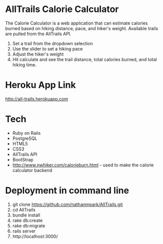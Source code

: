 # AllTrails Calorie Calculator

The Calorie Calculator is a web application that can estimate calories burned based on hiking distance, pace, and hiker's weight. Available trails are pulled from the AllTrails API.

1. Set a trail from the dropdown selection
2. Use the slider to set a hiking pace
3. Adjust the hiker's weight
4. Hit calculate and see the trail distance, total calories burned, and total hiking time.

# Heroku App Link

http://all-trails.herokuapp.com

# Tech

* Ruby on Rails
* PostgreSQL
* HTML5
* CSS3
* AllTrails API
* BootStrap
* http://www.nwhiker.com/calorieburn.html - used to make the calorie calculator backend

# Deployment in command line

1. git clone https://github.com/nathanmpark/AllTrails.git
2. cd AllTrails
3. bundle install
4. rake db:create
5. rake db:migrate
6. rails server 
7. http://localhost:3000/